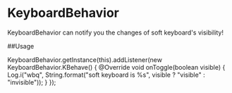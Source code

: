 # KeyboardBehavior

KeyboardBehavior can notify you the changes of soft keyboard's visibility!

##Usage

KeyboardBehavior.getInstance(this).addListener(new KeyboardBehavior.KBehave() {
    @Override
    void onToggle(boolean visible) {
        Log.i("wbq", String.format("soft keyboard is %s", visible ? "visible" : "invisible"));
    }
});
